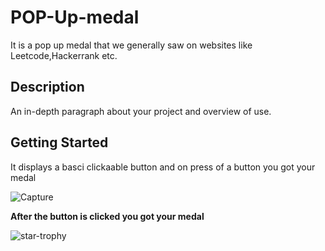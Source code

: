 # POP-Up-medal

It is a pop up medal that we generally saw on websites like Leetcode,Hackerrank etc.

## Description

An in-depth paragraph about your project and overview of use.

## Getting Started
It displays a basci clickaable button and on press of a button you got your medal

![Capture](https://user-images.githubusercontent.com/86045021/177802532-8fe3b7f2-1545-4913-a5cb-c860b87e3771.JPG)

**After the button is clicked you got your medal**


![star-trophy](https://user-images.githubusercontent.com/86045021/177803281-1ecf42e8-a78a-42bf-874c-c836b1d4e06c.png)
